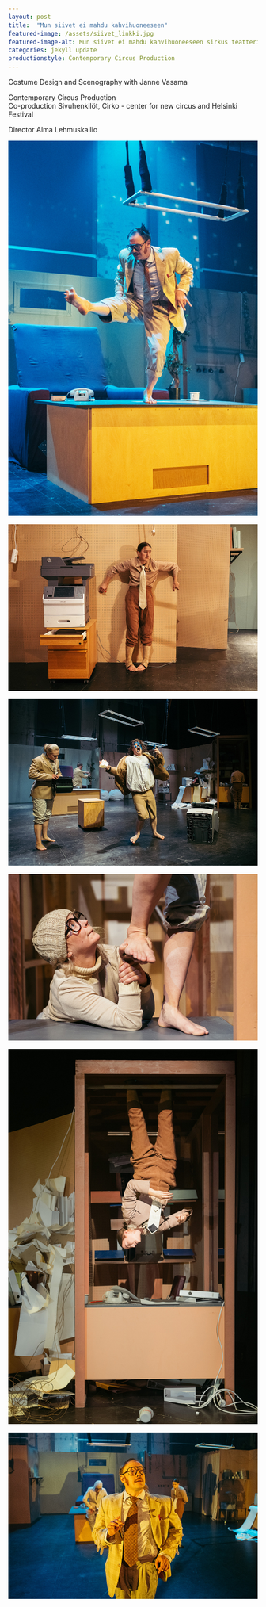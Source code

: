 ```yaml
---
layout: post
title:  "Mun siivet ei mahdu kahvihuoneeseen"
featured-image: /assets/siivet_linkki.jpg
featured-image-alt: Mun siivet ei mahdu kahvihuoneeseen sirkus teatteri esitys
categories: jekyll update
productionstyle: Contemporary Circus Production
---
```


Costume Design and Scenography with Janne Vasama

  Contemporary Circus Production  
Co-production Sivuhenkilöt, Cirko - center for new circus and Helsinki Festival

Director Alma Lehmuskallio

![alt text](/assets/projects/siivet1.jpg)


![alt text](/assets/projects/siivet2.jpg)


![alt text](/assets/projects/siivet3.jpg)


![alt text](/assets/projects/siivet4.jpg)


![alt text](/assets/projects/siivet5.jpg)


![alt text](/assets/projects/siivet6.jpg)